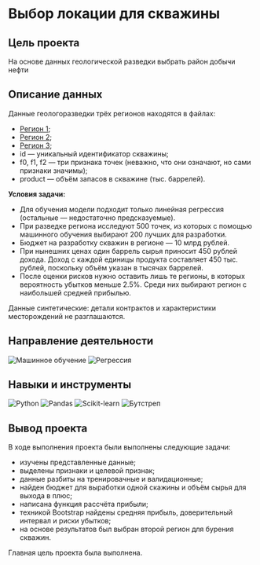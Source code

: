 # Выбор локации для скважины
## Цель проекта
На основе данных геологической разведки выбрать район добычи нефти
## Описание данных
Данные геологоразведки трёх регионов находятся в файлах:
+ [Регион 1](https://code.s3.yandex.net/datasets/geo_data_0.csv);
+ [Регион 2](https://code.s3.yandex.net/datasets/geo_data_1.csv);
+ [Регион 3](https://code.s3.yandex.net/datasets/geo_data_2.csv);
+ id — уникальный идентификатор скважины;
+ f0, f1, f2 — три признака точек (неважно, что они означают, но сами признаки значимы);
+ product — объём запасов в скважине (тыс. баррелей).

**Условия задачи:**
+ Для обучения модели подходит только линейная регрессия (остальные — недостаточно предсказуемые).
+ При разведке региона исследуют 500 точек, из которых с помощью машинного обучения выбирают 200 лучших для разработки.
+ Бюджет на разработку скважин в регионе — 10 млрд рублей.
+ При нынешних ценах один баррель сырья приносит 450 рублей дохода. Доход с каждой единицы продукта составляет 450 тыс. рублей, поскольку объём указан в тысячах баррелей.
+ После оценки рисков нужно оставить лишь те регионы, в которых вероятность убытков меньше 2.5%. Среди них выбирают регион с наибольшей средней прибылью.

Данные синтетические: детали контрактов и характеристики месторождений не разглашаются.

## Направление деятельности

<img src="https://img.shields.io/badge/%D0%9C%D0%B0%D1%88%D0%B8%D0%BD%D0%BD%D0%BE%D0%B5%20%D0%BE%D0%B1%D1%83%D1%87%D0%B5%D0%BD%D0%B8%D0%B5-rgb(110, 54, 48)?style=for-the-badge" alt="Машинное обучение" /> <img src="https://img.shields.io/badge/%D0%A0%D0%B5%D0%B3%D1%80%D0%B5%D1%81%D1%81%D0%B8%D1%8F-rgb(90, 90, 90)?style=for-the-badge" alt="Регрессия" />

## Навыки и инструменты

<img src="https://img.shields.io/badge/Python-rgb(96, 59, 44)?style=for-the-badge&logo=Python" alt="Python" /> <img src="https://img.shields.io/badge/Pandas-rgb(137, 99, 42)?style=for-the-badge&logo=Pandas" alt="Pandas" /> <img src="https://img.shields.io/badge/Scikit--learn-rgb(137, 99, 42)?style=for-the-badge&logo=Scikit-learn" alt="Scikit-learn" /> <img src="https://img.shields.io/badge/%D0%91%D1%83%D1%82%D1%81%D1%82%D1%80%D0%B5%D0%BF-rgb(110, 54, 48)?style=for-the-badge" alt="Бутстреп" />

## Вывод проекта

В ходе выполнения проекта были выполнены следующие задачи:
+ изучены представленные данные;
+ выделены признаки и целевой признак;
+ данные разбиты на тренировачные и валидационные;
+ найден бюджет для выработки одной скажины и объём сырья для выхода в плюс;
+ написана функция рассчёта прибыли;
+ техникой Bootstrap найдены средняя прибыль, доверительный интервал и риски убытков;
+ на основе результатов был выбран второй регион для бурения скважин.

Главная цель проекта была выполнена.